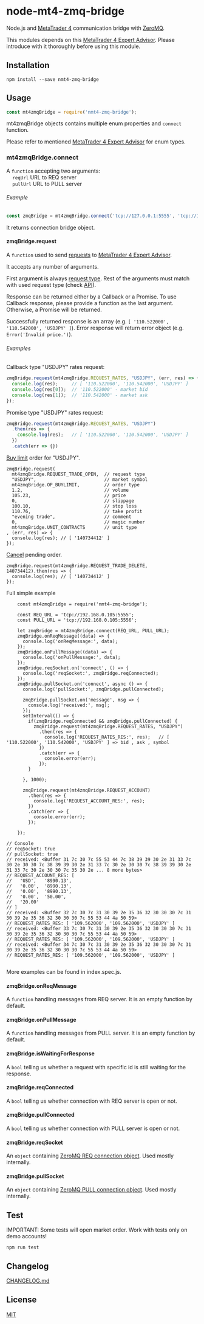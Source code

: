 # node-mt4-zmq-bridge

Node.js and [MetaTrader 4](https://www.metatrader4.com/) communication bridge with [ZeroMQ](http://zeromq.org/).

This modules depends on this [MetaTrader 4 Expert Advisor](https://github.com/bonnevoyager/MetaTrader4-Bridge). Please introduce with it thoroughly before using this module.

## Installation

```
npm install --save nmt4-zmq-bridge
```

## Usage

```js
const mt4zmqBridge = require('nmt4-zmq-bridge');
```

mt4zmqBridge objects contains multiple enum properties and `connect` function.

Please refer to mentioned [MetaTrader 4 Expert Advisor](https://github.com/bonnevoyager/MetaTrader4-Bridge#request) for enum types.

### mt4zmqBridge.connect

A `function` accepting two arguments:  
&nbsp;&nbsp;&nbsp;&nbsp;`reqUrl` URL to REQ server  
&nbsp;&nbsp;&nbsp;&nbsp;`pullUrl` URL to PULL server

###### Example

```js
const zmqBridge = mt4zmqBridge.connect('tcp://127.0.0.1:5555', 'tcp://127.0.0.1:5556');
```

It returns connection bridge object.

#### zmqBridge.request

A `function` used to send [requests](https://github.com/bonnevoyager/MetaTrader4-Bridge#request) to [MetaTrader 4 Expert Advisor]((https://github.com/bonnevoyager/MetaTrader4-Bridge)).

It accepts any number of arguments.

First argument is always [request type](https://github.com/bonnevoyager/MetaTrader4-Bridge#request). Rest of the arguments must match with used request type (check [API](https://github.com/bonnevoyager/MetaTrader4-Bridge#api)).

Response can be returned either by a Callback or a Promise. To use Callback response, please provide a function as the last argument. Otherwise, a Promise will be returned.

Successfully returned response is an array (e.g. `[ '110.522000', '110.542000', 'USDJPY' ]`). Error response will return error object (e.g. `Error('Invalid price.')`).

###### Examples

Callback type "USDJPY" rates request:

```js
zmqBridge.request(mt4zmqBridge.REQUEST_RATES, "USDJPY", (err, res) => {
  console.log(res);     // [ '110.522000', '110.542000', 'USDJPY' ]
  console.log(res[0]);  // '110.522000' - market bid
  console.log(res[1]);  // '110.542000' - market ask
});
```

Promise type "USDJPY" rates request:

```js
zmqBridge.request(mt4zmqBridge.REQUEST_RATES, "USDJPY")
  .then(res => {
    console.log(res);   // [ '110.522000', '110.542000', 'USDJPY' ]
  })
  .catch(err => {})
```

[Buy limit](https://github.com/bonnevoyager/MetaTrader4-Bridge#trade-operations) order for "USDJPY".

```
zmqBridge.request(
  mt4zmqBridge.REQUEST_TRADE_OPEN,  // request type
  "USDJPY",                         // market symbol
  mt4zmqBridge.OP_BUYLIMIT,         // order type
  1.2,                              // volume
  105.23,                           // price
  0,                                // slippage
  100.10,                           // stop loss
  110.76,                           // take profit
  "evening trade",                  // comment
  0,                                // magic number
  mt4zmqBridge.UNIT_CONTRACTS       // unit type
, (err, res) => {
  console.log(res); // [ '140734412' ]
});
```

[Cancel](https://github.com/bonnevoyager/MetaTrader4-Bridge#api) pending order.

```
zmqBridge.request(mt4zmqBridge.REQUEST_TRADE_DELETE, 140734412).then(res => {
  console.log(res); // [ '140734412' ]
});
```

Full simple example
```
    const mt4zmqBridge = require('nmt4-zmq-bridge');

    const REQ_URL = 'tcp://192.168.0.105:5555';
    const PULL_URL = 'tcp://192.168.0.105:5556';

    let zmqBridge = mt4zmqBridge.connect(REQ_URL, PULL_URL);
    zmqBridge.onReqMessage((data) => {
      console.log('onReqMessage:', data);
    });
    zmqBridge.onPullMessage((data) => {
      console.log('onPullMessage:', data);
    });
    zmqBridge.reqSocket.on('connect', () => {
      console.log('reqSocket:', zmqBridge.reqConnected);
    });
    zmqBridge.pullSocket.on('connect', async () => {
      console.log('pullSocket:', zmqBridge.pullConnected);

      zmqBridge.pullSocket.on('message', msg => {
        console.log('received:', msg);
      });
      setInterval(() => {
        if(zmqBridge.reqConnected && zmqBridge.pullConnected) {
          zmqBridge.request(mt4zmqBridge.REQUEST_RATES, "USDJPY")
            .then(res => {
              console.log('REQUEST_RATES_RES:', res);   // [ '110.522000', '110.542000', 'USDJPY' ] => bid , ask , symbol
            })
            .catch(err => {
              console.error(err);
            });
        }

      }, 1000);

      zmqBridge.request(mt4zmqBridge.REQUEST_ACCOUNT)
        .then(res => {
          console.log('REQUEST_ACCOUNT_RES:', res);
        })
        .catch(err => {
          console.error(err);
        });

    });

// Console
// reqSocket: true
// pullSocket: true
// received: <Buffer 31 7c 30 7c 55 53 44 7c 38 39 39 30 2e 31 33 7c 30 2e 30 30 7c 38 39 39 30 2e 31 33 7c 30 2e 30 30 7c 38 39 39 30 2e 31 33 7c 30 2e 30 30 7c 35 30 2e ... 8 more bytes>
// REQUEST_ACCOUNT_RES: [
//   'USD',   '8990.13',
//   '0.00',  '8990.13',
//   '0.00',  '8990.13',
//   '0.00',  '50.00',
//   '20.00'
// ]
// received: <Buffer 32 7c 30 7c 31 30 39 2e 35 36 32 30 30 30 7c 31 30 39 2e 35 36 32 30 30 30 7c 55 53 44 4a 50 59>
// REQUEST_RATES_RES: [ '109.562000', '109.562000', 'USDJPY' ]
// received: <Buffer 33 7c 30 7c 31 30 39 2e 35 36 32 30 30 30 7c 31 30 39 2e 35 36 32 30 30 30 7c 55 53 44 4a 50 59>
// REQUEST_RATES_RES: [ '109.562000', '109.562000', 'USDJPY' ]
// received: <Buffer 34 7c 30 7c 31 30 39 2e 35 36 32 30 30 30 7c 31 30 39 2e 35 36 32 30 30 30 7c 55 53 44 4a 50 59>
// REQUEST_RATES_RES: [ '109.562000', '109.562000', 'USDJPY' ]


```

More examples can be found in index.spec.js.

#### zmqBridge.onReqMessage

A `function` handling messages from REQ server. It is an empty function by default.

#### zmqBridge.onPullMessage

A `function` handling messages from PULL server. It is an empty function by default.

#### zmqBridge.isWaitingForResponse

A `bool` telling us whether a request with specific id is still waiting for the response.

#### zmqBridge.reqConnected

A `bool` telling us whether connection with REQ server is open or not.

#### zmqBridge.pullConnected

A `bool` telling us whether connection with PULL server is open or not.

#### zmqBridge.reqSocket

An `object` containing [ZeroMQ REQ connection object](https://github.com/zeromq/zeromq.js/#examples-using-zeromq). Used mostly internally.

#### zmqBridge.pullSocket

An `object` containing [ZeroMQ PULL connection object](https://github.com/zeromq/zeromq.js/#examples-using-zeromq). Used mostly internally.

## Test

IMPORTANT: Some tests will open market order. Work with tests only on demo accounts!

```
npm run test
```

## Changelog

[CHANGELOG.md](https://github.com/BonneVoyager/node-mt4-zmq-bridge/blob/master/CHANGELOG.md)

## License

[MIT](LICENSE)
